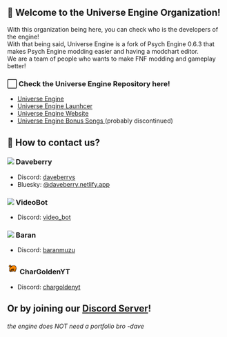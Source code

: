 <h2> 👋 Welcome to the Universe Engine Organization! </h2>

<p>
    With this organization being here, you can check who is the developers of the engine! <br>
    With that being said, Universe Engine is a fork of Psych Engine 0.6.3 that makes Psych Engine modding easier and having a modchart editor. <br>
    We are a team of people who wants to make FNF modding and gameplay better!
</p>
<!-- fucking hope so you dumbass -->

<h3> ⬜ Check the Universe Engine Repository here! </h3>
<ul>
    <li> <a href="https://github.com/Team-UniverseEngine/Universe-Engine"> Universe Engine </a> <br> </li>
    <li> <a href="https://github.com/Team-UniverseEngine/Universe-Engine-Launhcer"> Universe Engine Launhcer </a> <br> </li>
    <li> <a href="https://github.com/Team-UniverseEngine/Universe-Website"> Universe Engine Website </a> <br> </li>
    <li> <a href="https://github.com/VideoBotYT/Universe-Engine-Bonus-Songs"> Universe Engine Bonus Songs </a> (probably discontinued) </li>
</ul>
<!-- first time dave using fucking ul and li 😭 -->

<h2> 📱 How to contact us? </h2>

<!-- Daveberry -->
<p>
    <h3>
        <img src="https://daveberry.netlify.app/daveberry/dave.png" width="25">
        Daveberry
    </h3>
    <ul>
        <li> Discord: <a href="https://daveberry.netlify.app"> daveberrys </a> </li>
        <li> Bluesky: <a href="https://bsky.app/profile/daveberry.netlify.app"> @daveberry.netlify.app </a> </li>
    </ul>
</p>

<!-- Video Bot -->
<p>
    <h3>
        <img src="https://github.com/VideoBotYT/Universe-Engine/blob/main/assets/preload/images/credits/videobot.png?raw=true" width="25">
        VideoBot
    </h3>
    <ul>
        <li> Discord: <a href="https://video-bot.netlify.app/"> video_bot </a> </li>
    </ul>
</p>

<!-- BaranMuzu -->
<p>
    <h3>
        <img src="https://github.com/VideoBotYT/Universe-Engine/blob/main/assets/preload/images/credits/baranmuzu.png?raw=true" width="25">
        Baran
    </h3>
    <ul>
        <li> Discord: <a href="https://baranmuzu.netlify.app"> baranmuzu </a> </li>
    </ul>
</p>

<!-- Char -->
<p>
    <h3>
        <img src="https://github.com/CharGoldenYT/CharGoldenYT/blob/main/cha.png?raw=true" width="25">
        CharGoldenYT
    </h3>
    <ul>
        <li> Discord: <a href="https://vschar-official.com/"> chargoldenyt </a> </li>
    </ul>
</p>

<h2>
    Or by joining our <a href="https://discord.gg/RaHmP5fgyA">Discord Server</a>!
</h2>

<h6>the engine does NOT need a portfolio bro -dave</h6>
<!-- engine portfolio :3c -->
